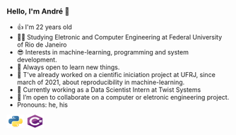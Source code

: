 ### Hello, I'm André  👋



- 👍 I'm 22 years old
- 👨‍🎓 Studying Eletronic and Computer Engineering at Federal University of Rio de Janeiro
- 😎 Interests in machine-learning, programming and system development.
- 🙂 Always open to learn new things. 
- 🔭 T've already worked on a cientific iniciation project at UFRJ, since march of 2021, about reproducibility in machine-learning.
- 🔭 Currently working as a Data Scientist Intern at Twist Systems
- 👯 I’m open to collaborate on a computer or eletronic engineering project.
-    Pronouns: he, his

<div>
  <img align="center" alt="Rafa-Python" height="30" width="40" src="https://raw.githubusercontent.com/devicons/devicon/master/icons/python/python-original.svg">
  <img align="center" alt="Rafa-Csharp" height="30" width="40" src="https://raw.githubusercontent.com/devicons/devicon/master/icons/csharp/csharp-original.svg">
</div>

